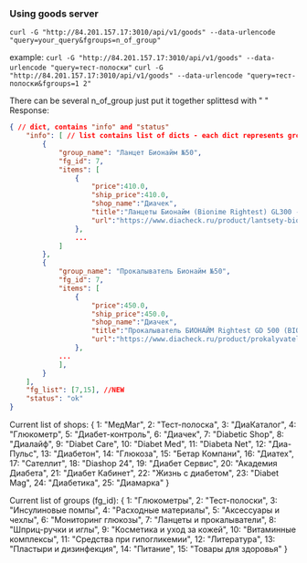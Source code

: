 ### Using goods server

`curl -G "http://84.201.157.17:3010/api/v1/goods" --data-urlencode "query=your_query&fgroups=n_of_group"`

example:
`curl -G "http://84.201.157.17:3010/api/v1/goods" --data-urlencode "query=тест-полоски"`
`curl -G "http://84.201.157.17:3010/api/v1/goods" --data-urlencode "query=тест-полоски&fgroups=1 2"`


There can be several n_of_group just put it together splittesd with " "
Response:

``` json
{ // dict, contains "info" and "status"
    "info": [ // list contains list of dicts - each dict represents group of goods
        {
            "group_name": "Ланцет Бионайм №50",
            "fg_id": 7,
            "items": [
                {
                    "price":410.0,
                    "ship_price":410.0,
                    "shop_name":"Диачек",
                    "title":"Ланцеты Бионайм (Bionime Rightest) GL300 - 50шт",
                    "url":"https://www.diacheck.ru/product/lantsety-bionime-rightest-gl300-50sht"
                },
                ...
            ]
        },
        {
            "group_name": "Прокалыватель Бионайм №50",
            "fg_id": 7,
            "items": [
                {
                    "price":450.0,
                    "ship_price":450.0,
                    "shop_name":"Диачек",
                    "title":"Прокалыватель БИОНАЙМ Rightest GD 500 (BIONIME,Швейцария)",
                    "url":"https://www.diacheck.ru/product/prokalyvatel-bionaim-rightest-gd-500-bionimeshveitsariya"
                },
            ...
            ],
        }
    ],
    "fg_list": [7,15], //NEW
    "status": "ok"
}
```

Current list of shops:
{
    1: "МедМаг",
    2: "Тест-полоска",
    3: "ДиаКаталог",
    4: "Глюкометр",
    5: "Диабет-контроль",
    6: "Диачек",
    7: "Diabetic Shop",
    8: "Диалайф",
    9: "Diabet Care",
    10: "Diabet Med",
    11: "Diabeta Net",
    12: "Диа-Пульс",
    13: "Диабетон",
    14: "Глюкоза",
    15: "Бетар Компани",
    16: "Диатех",
    17: "Сателлит",
    18: "Diashop 24",
    19: "Диабет Сервис",
    20: "Академия Диабета",
    21: "Диабет Кабинет",
    22: "Жизнь с диабетом",
    23: "Diabet Mag",
    24: "Диабетика",
    25: "Диамарка"
}

Current list of groups (fg_id):
{
    1: "Глюкометры",
    2: "Тест-полоски",
    3: "Инсулиновые помпы",
    4: "Расходные материалы",
    5: "Аксессуары и чехлы",
    6: "Мониторинг глюкозы",
    7: "Ланцеты и прокалыватели",
    8: "Шприц-ручки и иглы",
    9: "Косметика и уход за кожей",
    10: "Витаминные комплексы",
    11: "Средства при гипогликемии",
    12: "Литература",
    13: "Пластыри и дизинфекция",
    14: "Питание",
    15: "Товары для здоровья"
}
